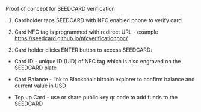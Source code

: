 Proof of concept for SEEDCARD verification

1. Cardholder taps SEEDCARD with NFC enabled phone to verify card.

2. Card NFC tag is programmed with redirect URL - example https://seedcard.github.io/nfcverificationpoc/

3. Card holder clicks ENTER button to access SEEDCARD:
   
- Card ID - unique ID (UID) of NFC tag which is also engraved on the SEEDCARD plate
 
- Card Balance - link to Blockchair bitcoin explorer to confirm balance and current value in USD

- Top up Card - use or share public key qr code to add funds to the SEEDCARD

   
